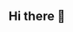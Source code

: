 ## Hi there 👋

<!--
**essalihanasse/essalihanasse** is a ✨ _special_ ✨ repository because its `README.md` (this file) appears on your GitHub profile.

[![ESSALIH Anasse's GitHub stats](https://github-readme-stats.vercel.app/api?username=essalihanasse)](https://github.com/anuraghazra/github-readme-stats)

- 🔭 I’m currently studying for my master's degree of Data Science at l'Ecole Polytechnique.
- 🌱 I’m currently learning Big Data Frameworks, Hidden Markov Models and Monte Carlo Markov Chains Methods.
- 👯 I’m looking to collaborate on research projects or open-source contributions related to operations research, MCMC methods or machine learning.
- 💬 Ask me about optimization models and how to integrate machine learning into operational research.
- 📫 How to reach me: anasseessalih@hotmail.com
-->
